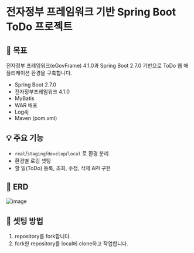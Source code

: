 
# 전자정부 프레임워크 기반 Spring Boot ToDo 프로젝트

## 📌 목표
전자정부 프레임워크(eGovFrame) 4.1.0과 Spring Boot 2.7.0 기반으로 ToDo 웹 애플리케이션 환경을 구축합니다.

- Spring Boot 2.7.0
- 전자정부프레임워크 4.1.0
- MyBatis
- WAR 배포
- Log4j
- Maven (pom.xml)

## 💡 주요 기능

- `real`/`staging`/`develop`/`local` 로 환경 분리
- 환경별 로깅 셋팅 
- 할 일(ToDo) 등록, 조회, 수정, 삭제 API 구현

## :floppy_disk: ERD
![image](https://github.com/user-attachments/assets/08b71dc3-0193-4f8e-83f8-a95405c6feb8)

## :wrench: 셋팅 방법
1. repository를 fork합니다.
2. fork한 repository를 local에 clone하고 작업합니다.
